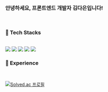 

<div align="start">
<h3>안녕하세요, 프론트엔드 개발자 김다은입니다! </h3>
<br>
<h3>💬 Tech Stacks </h3>
<br>

<img src="https://img.shields.io/badge/React-20232A?style=for-the-badge&logo=react&logoColor=61DAFB"> 
<img src="https://img.shields.io/badge/Next.js-20232A?style=for-the-badge&logo=Next.js&logoColor=white"> 
<img src="https://img.shields.io/badge/TypeScript-007ACC?style=for-the-badge&logo=typescript&logoColor=white">
<img src="https://img.shields.io/badge/JavaScript-F7DF1E?style=for-the-badge&logo=JavaScript&logoColor=white">
<img src="https://img.shields.io/badge/Python-3776AB?style=for-the-badge&logo=python&logoColor=white"> 


<h3>💬 Experience </h3>
<br>
<div align="start">

  [![Solved.ac
프로필](http://mazassumnida.wtf/api/v2/generate_badge?boj=dani1552)](https://solved.ac/dani1552)

</div>
